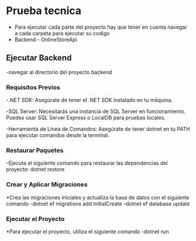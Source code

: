 # Prueba tecnica
 - Para ejecutar cada parte del proyecto hay que tener en cuenta navegar a cada carpeta para ejecutar su codigo
 - Backend - OnlineStoreApi


 ## Ejecutar Backend

 -navegar al directorio del proyecto backend

### Requisitos Previos

-.NET SDK: Asegúrate de tener el .NET SDK instalado en tu máquina.

-SQL Server: Necesitarás una instancia de SQL Server en funcionamiento. Puedes usar SQL Server Express o LocalDB para pruebas locales.

-Herramienta de Línea de Comandos: Asegúrate de tener dotnet en tu PATH para ejecutar comandos desde la terminal.

### Restaurar Paquetes
-Ejecuta el siguiente comando para restaurar las dependencias del proyecto: dotnet restore

### Crear y Aplicar Migraciones

*Crea las migraciones iniciales y actualiza la base de datos con el siguiente comando
-dotnet ef migrations add InitialCreate
-dotnet ef database update

### Ejecutar el Proyecto
*Para ejecutar el proyecto, utiliza el siguiente comando
-dotnet run